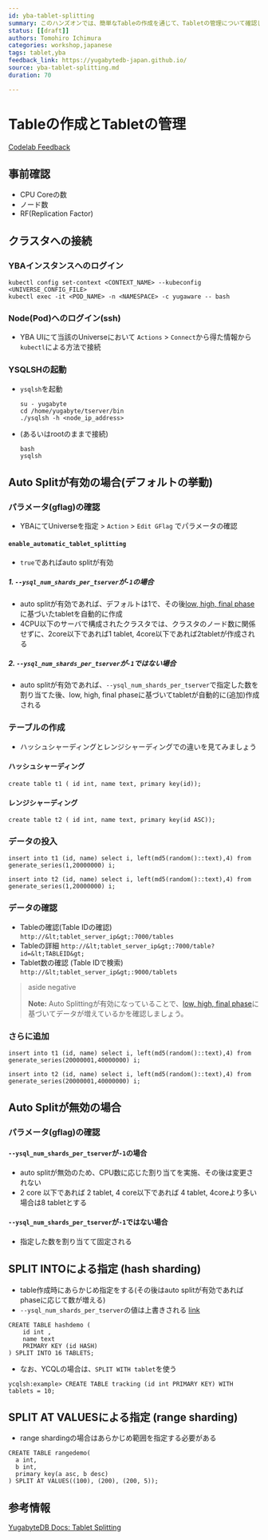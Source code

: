 ```yaml
---
id: yba-tablet-splitting
summary: このハンズオンでは、簡単なTableの作成を通じて、Tabletの管理について確認します。
status: [[draft]]
authors: Tomohiro Ichimura
categories: workshop,japanese
tags: tablet,yba
feedback_link: https://yugabytedb-japan.github.io/
source: yba-tablet-splitting.md
duration: 70

---
```


# Tableの作成とTabletの管理

[Codelab Feedback](https://yugabytedb-japan.github.io/)


## 事前確認


* CPU Coreの数
* ノード数
* RF(Replication Factor)


## クラスタへの接続



### YBAインスタンスへのログイン

```
kubectl config set-context <CONTEXT_NAME> --kubeconfig <UNIVERSE_CONFIG_FILE>
kubectl exec -it <POD_NAME> -n <NAMESPACE> -c yugaware -- bash
```

### Node(Pod)へのログイン(ssh)

  * YBA UIにて当該のUniverseにおいて `Actions` > `Connect`から得た情報から`kubectl`による方法で接続

### YSQLSHの起動

  * `ysqlsh`を起動 

    ```shell
    su - yugabyte
    cd /home/yugabyte/tserver/bin
    ./ysqlsh -h <node_ip_address>
    ```
  * (あるいはrootのままで接続)   
    ```shell
    bash
    ysqlsh
    ```

## Auto Splitが有効の場合(デフォルトの挙動)

### パラメータ(gflag)の確認

* YBAにてUniverseを指定 &gt; `Action` &gt; `Edit GFlag` でパラメータの確認

#### `enable_automatic_tablet_splitting`       
  * `true`であればauto splitが有効

##### 1. `--ysql_num_shards_per_tserver`が`-1`の場合

  * auto splitが有効であれば、デフォルトは1で、その後[low, high, final phase](https://docs.yugabyte.com/preview/architecture/docdb-sharding/tablet-splitting/#low-phase)に基づいたtabletを自動的に作成
  * 4CPU以下のサーバで構成されたクラスタでは、クラスタのノード数に関係せずに、2core以下であれば1 tablet, 4core以下であれば2tabletが作成される

##### 2. `--ysql_num_shards_per_tserver`が`-1`ではない場合

  * auto splitが有効であれば、`--ysql_num_shards_per_tserver`で指定した数を割り当てた後、low, high, final phaseに基づいてtabletが自動的に(追加)作成される

### テーブルの作成

* ハッシュシャーディングとレンジシャーディングでの違いを見てみましょう

#### ハッシュシャーディング

```
create table t1 ( id int, name text, primary key(id));
```

#### レンジシャーディング

```
create table t2 ( id int, name text, primary key(id ASC));
```

### データの投入

```
insert into t1 (id, name) select i, left(md5(random()::text),4) from generate_series(1,20000000) i;
```

```
insert into t2 (id, name) select i, left(md5(random()::text),4) from generate_series(1,20000000) i;
```

### データの確認

* Tableの確認(Table IDの確認)
`http://&lt;tablet_server_ip&gt;:7000/tables`
* Tableの詳細
`http://&lt;tablet_server_ip&gt;:7000/table?id=&lt;TABLEID&gt;`
* Tablet数の確認 (Table IDで検索)
`http://&lt;tablet_server_ip&gt;:9000/tablets`

> aside negative
> 
> **Note:** Auto Splittingが有効になっていることで、[low, high, final phase](https://docs.yugabyte.com/preview/architecture/docdb-sharding/tablet-splitting/#low-phase)に基づいてデータが増えているかを確認しましょう。


### さらに追加

```
insert into t1 (id, name) select i, left(md5(random()::text),4) from generate_series(20000001,40000000) i;
```

```
insert into t2 (id, name) select i, left(md5(random()::text),4) from generate_series(20000001,40000000) i;
```


## Auto Splitが無効の場合

### パラメータ(gflag)の確認

#### `--ysql_num_shards_per_tserver`が`-1`の場合
 * auto splitが無効のため、CPU数に応じた割り当てを実施、その後は変更されない
 * 2 core 以下であれば 2 tablet, 4 core以下であれば 4 tablet, 4coreより多い場合は8 tabletとする

#### `--ysql_num_shards_per_tserver`が`-1`ではない場合
 * 指定した数を割り当てて固定される


## SPLIT INTOによる指定 (hash sharding)

* table作成時にあらかじめ指定をする(その後はauto splitが有効であればphaseに応じて数が増える)
* `--ysql_num_shards_per_tserver`の値は上書きされる  [link](https://docs.yugabyte.com/preview/reference/configuration/yb-tserver/#ysql-num-shards-per-tserver)

```
CREATE TABLE hashdemo (
    id int ,
    name text
    PRIMARY KEY (id HASH)
) SPLIT INTO 16 TABLETS;
```

* なお、YCQLの場合は、`SPLIT WITH tablet`を使う

```
ycqlsh:example> CREATE TABLE tracking (id int PRIMARY KEY) WITH tablets = 10;
```


## SPLIT AT VALUESによる指定 (range sharding)

* range shardingの場合はあらかじめ範囲を指定する必要がある

```
CREATE TABLE rangedemo(
  a int,
  b int,
  primary key(a asc, b desc)
) SPLIT AT VALUES((100), (200), (200, 5));
```

## 参考情報

[YugabyteDB Docs: Tablet Splitting](https://docs.yugabyte.com/preview/architecture/docdb-sharding/tablet-splitting/#automatic-tablet-splitting)